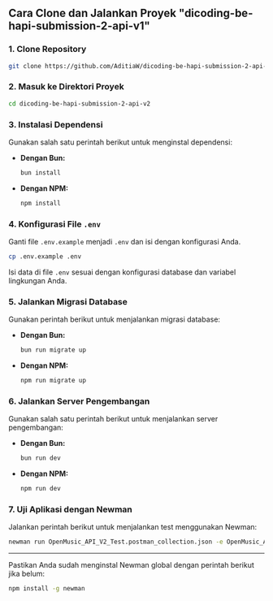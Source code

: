 ## Cara Clone dan Jalankan Proyek "dicoding-be-hapi-submission-2-api-v1"

### 1. Clone Repository

```bash
git clone https://github.com/AditiaW/dicoding-be-hapi-submission-2-api-v2.git
```

### 2. Masuk ke Direktori Proyek

```bash
cd dicoding-be-hapi-submission-2-api-v2
```

### 3. Instalasi Dependensi

Gunakan salah satu perintah berikut untuk menginstal dependensi:

- **Dengan Bun:**

  ```bash
  bun install
  ```

- **Dengan NPM:**

  ```bash
  npm install
  ```

### 4. Konfigurasi File `.env`

Ganti file `.env.example` menjadi `.env` dan isi dengan konfigurasi Anda.

```bash
cp .env.example .env
```

Isi data di file `.env` sesuai dengan konfigurasi database dan variabel lingkungan Anda.

### 5. Jalankan Migrasi Database

Gunakan perintah berikut untuk menjalankan migrasi database:

- **Dengan Bun:**

  ```bash
  bun run migrate up
  ```

- **Dengan NPM:**

  ```bash
  npm run migrate up
  ```

### 6. Jalankan Server Pengembangan

Gunakan salah satu perintah berikut untuk menjalankan server pengembangan:

- **Dengan Bun:**

  ```bash
  bun run dev
  ```

- **Dengan NPM:**

  ```bash
  npm run dev
  ```

### 7. Uji Aplikasi dengan Newman

Jalankan perintah berikut untuk menjalankan test menggunakan Newman:

```bash
newman run OpenMusic_API_V2_Test.postman_collection.json -e OpenMusic_API_V2_Test.postman_environment.json
```

---

Pastikan Anda sudah menginstal Newman global dengan perintah berikut jika belum:

```bash
npm install -g newman
```
